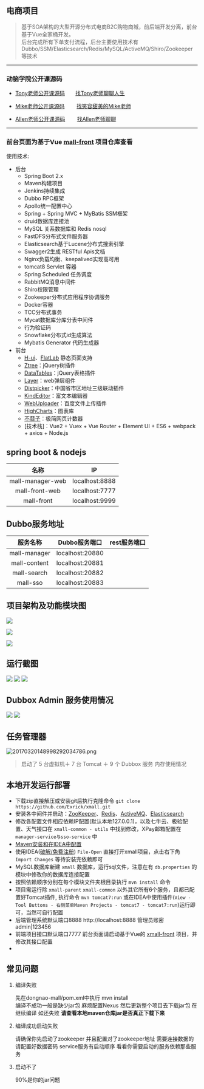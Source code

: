 ## 电商项目
> 基于SOA架构的大型开源分布式电商B2C购物商城，前后端开发分离，前台基于Vue全家桶开发。<br>
> 后台完成所有下单支付流程，后台主要使用技术有Dubbo/SSM/Elasticsearch/Redis/MySQL/ActiveMQ/Shiro/Zookeeper等技术

----------

### 动脑学院公开课源码

- [Tony老师公开课源码](http://code.dongnaoedu.com/2048209527/public-lession) &nbsp;&nbsp;&nbsp;&nbsp;&nbsp;&nbsp;[找Tony老师聊聊人生](http://wpa.qq.com/msgrd?v=3&uin=2048209527&site=qq&menu=yes "Tony QQ")

- [Mike老师公开课源码](http://code.dongnaoedu.com/3266399810/public-lessions)&nbsp;&nbsp;&nbsp;&nbsp;&nbsp;&nbsp;&nbsp;&nbsp;[找笑容甜美的Mike老师](http://wpa.qq.com/msgrd?v=3&uin=3266399810&site=qq&menu=yes "Mike QQ")

- [Allen老师公开课源码](http://code.dongnaoedu.com/allen/public-lessons)&nbsp;&nbsp;&nbsp;&nbsp;&nbsp;&nbsp;&nbsp;&nbsp;[找Allen老师聊聊](http://wpa.qq.com/msgrd?v=3&uin=3266399810&site=qq&menu=yes "Mike QQ")

----------

### 前台页面为基于Vue [mall-front](http://code.dongnaoedu.com/allen/mall-front) 项目仓库查看

使用技术:

* 后台
	* Spring Boot 2.x 
	* Maven构建项目
	* Jenkins持续集成
	* Dubbo RPC框架
	* Apollo统一配置中心
	* Spring + Spring MVC + MyBatis SSM框架
	* druid数据库连接池
	* MySQL 关系数据库和 Redis nosql
	* FastDFS分布式文件服务器
	* Elasticsearch基于Lucene分布式搜索引擎
	* Swagger2生成 RESTful Apis文档
	* Nginx负载均衡、keepalived实现高可用
	* tomcat8 Servlet 容器
	* Spring Scheduled 任务调度
	* RabbitMQ消息中间件
	* Shiro权限管理
	* Zookeeper分布式应用程序协调服务
	* Docker容器
	* TCC分布式事务
	* Mycat数据库分库分表中间件
	* 行为验证码
	* Snowflake分布式id生成算法
	* Mybatis Generator 代码生成器
* 前台
	* [H-ui](http://www.h-ui.net/)、[FlatLab](https://themeforest.net/item/flatlab-bootstrap-3-responsive-admin-template/5902687/) 静态页面支持
    * [Ztree](http://www.treejs.cn/v3/main.php#_zTreeInfo)：jQuery树插件
    * [DataTables](http://www.datatables.club/)：jQuery表格插件
    * [Layer](http://layer.layui.com/)：web弹层组件
    * [Distpicker](https://github.com/fengyuanchen/distpicker)：中国省市区地址三级联动插件
    * [KindEditor](https://github.com/kindsoft/kindeditor)：富文本编辑器
    * [WebUploader](http://fex.baidu.com/webuploader/getting-started.html)：百度文件上传插件
    * [HighCharts](http://www.hcharts.cn/)：图表库
    * [不蒜子](http://busuanzi.ibruce.info/)：极简网页计数器
	* [技术栈]：Vue2 + Vuex + Vue Router + Element UI + ES6 + webpack + axios + Node.js


## spring boot & nodejs

| 名称            |IP               |
|:---------------:|:---------------:|
| mall-manager-web| localhost:8888  |
| mall-front-web  | localhost:7777  |
| mall-front      | localhost:9999  |


## Dubbo服务地址

| 服务名称         |Dubbo服务端口     |rest服务端口|
|:---------------:|:---------------:|:---------------:|
| mall-manager    | localhost:20880 |          |
| mall-content    | localhost:20881 |          |
| mall-search     | localhost:20882 |          |
| mall-sso        | localhost:20883 |          |


## 项目架构及功能模块图

![](http://code.dongnaoedu.com/allen/dongnao-mall/blob/master/images/jiagou.png)

![](http://code.dongnaoedu.com/allen/dongnao-mall/blob/master/images/front-web.png)

![](http://code.dongnaoedu.com/allen/dongnao-mall/blob/master/images/manger-web.png)


## 运行截图
![](https://raw.githubusercontent.com/xubinux/xbin-store/master/Images/首页.png)
![](https://raw.githubusercontent.com/xubinux/xbin-store/master/Images/登录.png)
![](https://raw.githubusercontent.com/xubinux/xbin-store/master/Images/注册.png)


## Dubbox Admin 服务使用情况
![](http://code.dongnaoedu.com/allen/dongnao-mall/blob/master/images/dubbo1.png)
![](http://code.dongnaoedu.com/allen/dongnao-mall/blob/master/images/dubbo2.png)


## 任务管理器
![20170320148998292034786.png](https://raw.githubusercontent.com/xubinux/xbin-store/master/Images/任务管理器.png)

> 启动了 5 台虚拟机＋ 7 台 Tomcat ＋ 9 个 Dubbox 服务 内存使用情况


## 本地开发运行部署
- 下载zip直接解压或安装git后执行克隆命令 `git clone https://github.com/Exrick/xmall.git`
- 安装各中间件并启动：[ZooKeeper](https://github.com/Exrick/xmall/blob/master/study/Zookeeper.md)、[Redis](https://github.com/Exrick/xmall/blob/master/study/Redis.md)、[ActiveMQ](https://github.com/Exrick/xmall/blob/master/study/ActiveMQ.md)、[Elasticsearch](https://github.com/Exrick/xmall/blob/master/study/Elasticsearch.md)
- 修改各配置文件相应依赖IP配置(默认本地127.0.0.1)，以及七牛云、极验配置、天气接口在 `xmall-common - utils` 中找到修改，XPay邮箱配置在 `manager-service与sso-service` 中
- [Maven安装和在IDEA中配置](https://github.com/Exrick/xmall/blob/master/study/Maven.md)
- 使用IDEA([破解/免费注册](http://idea.lanyus.com/)) `File-Open` 直接打开xmall项目，点击右下角 `Import Changes` 等待安装完依赖即可
- MySQL数据库新建 `xmall` 数据库，运行sql文件，注意在有 `db.properties` 的模块中修改你的数据库连接配置
- 按照依赖顺序分别在每个模块文件夹根目录执行 `mvn install` 命令
- 项目需运行除 `xmall-parent` `xmall-common` 以外其它所有6个服务，且都已配置好Tomcat插件, 执行命令 `mvn tomcat7:run` 或在IDEA中使用插件(`View - Tool Buttons - 右侧菜单Maven Projects - tomcat7 - tomcat7:run`)运行即可，当然可自行配置
- 后端管理系统默认端口8888 http://localhost:8888 管理员账密admin|123456
- 前端项目接口默认端口7777 前台页面请启动基于Vue的 [xmall-front](https://github.com/Exrick/xmall-front) 项目，并修改其接口配置
- 

## 常见问题

1. 编译失败

	先在dongnao-mall/pom.xml中执行 mvn install <br>
	编译不成功一般是缺少jar包 麻烦配置Nexus 然后更新整个项目去下载jar包 
	在继续编译 如还失败 **请查看本地maven仓库jar是否真正下载下来**
	
2. 编译成功启动失败

	请确保你先启动了zookeeper 并且配置对了zookeeper地址 需要连接数据的请配置好数据密码
	service服务有启动顺序 看看你需要启动的服务依赖那些服务 
	
3. 启动不了

	90%是你的jar问题 

